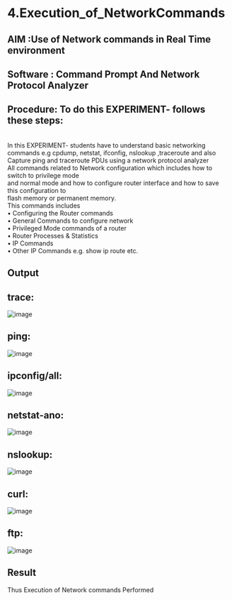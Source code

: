 # 4.Execution_of_NetworkCommands
## AIM :Use of Network commands in Real Time environment
## Software : Command Prompt And Network Protocol Analyzer
## Procedure: To do this EXPERIMENT- follows these steps:
<BR>
In this EXPERIMENT- students have to understand basic networking commands e.g cpdump, netstat, ifconfig, nslookup ,traceroute and also Capture ping and traceroute PDUs using a network protocol analyzer 
<BR>
All commands related to Network configuration which includes how to switch to privilege mode
<BR>
and normal mode and how to configure router interface and how to save this configuration to
<BR>
flash memory or permanent memory.
<BR>
This commands includes
<BR>
• Configuring the Router commands
<BR>
• General Commands to configure network
<BR>
• Privileged Mode commands of a router 
<BR>
• Router Processes & Statistics
<BR>
• IP Commands
<BR>
• Other IP Commands e.g. show ip route etc.
<BR>

## Output
## trace:
![image](https://github.com/sanjaykumar-nb/4.Execution_of_NetworkCommends/assets/154039979/80b4d147-6236-4517-b473-c57f5c03e000)

## ping:
![image](https://github.com/sanjaykumar-nb/4.Execution_of_NetworkCommends/assets/154039979/a8d70a7c-1a49-40b3-90f3-837b1601b7ba)

## ipconfig/all:
![image](https://github.com/sanjaykumar-nb/4.Execution_of_NetworkCommends/assets/154039979/e9ed219b-9640-4122-a203-07e2d168099c)

## netstat-ano:
![image](https://github.com/sanjaykumar-nb/4.Execution_of_NetworkCommends/assets/154039979/b159bf37-860d-4fc8-873e-6cb37d960454)

## nslookup:
![image](https://github.com/sanjaykumar-nb/4.Execution_of_NetworkCommends/assets/154039979/0427bfd7-a843-4f05-af2b-60e5ce84edde)

## curl:
![image](https://github.com/sanjaykumar-nb/4.Execution_of_NetworkCommends/assets/154039979/de8608e4-d526-49c1-a1f0-8b985bd6190d)

## ftp:
![image](https://github.com/sanjaykumar-nb/4.Execution_of_NetworkCommends/assets/154039979/013f840a-b462-45cf-bcb6-63db11ca0d83)

## Result
Thus Execution of Network commands Performed 
